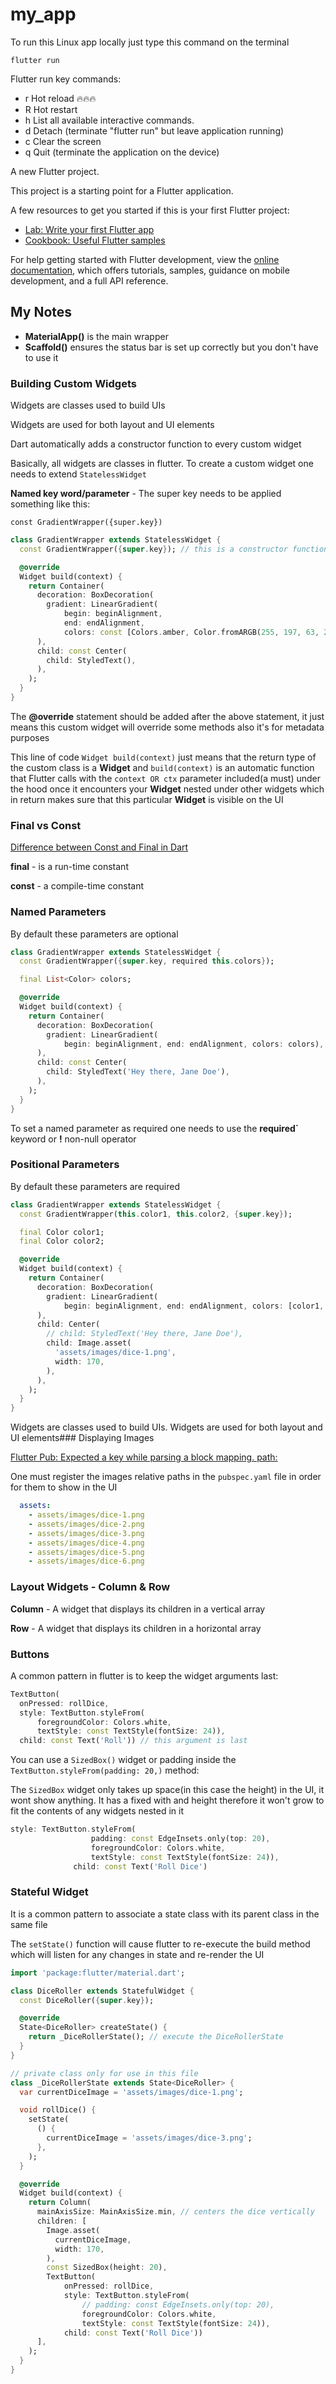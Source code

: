 # my_app

To run this Linux app locally just type this command on the terminal

```terminal
flutter run
```

Flutter run key commands:

- r Hot reload 🔥🔥🔥
- R Hot restart
- h List all available interactive commands.
- d Detach (terminate "flutter run" but leave application running)
- c Clear the screen
- q Quit (terminate the application on the device)

A new Flutter project.

This project is a starting point for a Flutter application.

A few resources to get you started if this is your first Flutter project:

- [Lab: Write your first Flutter app](https://docs.flutter.dev/get-started/codelab)
- [Cookbook: Useful Flutter samples](https://docs.flutter.dev/cookbook)

For help getting started with Flutter development, view the
[online documentation](https://docs.flutter.dev/), which offers tutorials,
samples, guidance on mobile development, and a full API reference.

## My Notes

- **MaterialApp()** is the main wrapper
- **Scaffold()** ensures the status bar is set up correctly but you don't have to use it
  
### Building Custom Widgets

Widgets are classes used to build UIs

Widgets are used for both layout and UI elements

Dart automatically adds a constructor function to every custom widget

Basically, all widgets are classes in flutter. To create a custom widget one needs to extend `StatelessWidget`

**Named key word/parameter** - The super key needs to be applied something like this:

`const GradientWrapper({super.key})`

```dart
class GradientWrapper extends StatelessWidget {
  const GradientWrapper({super.key}); // this is a constructor function

  @override
  Widget build(context) {
    return Container(
      decoration: BoxDecoration(
        gradient: LinearGradient(
            begin: beginAlignment,
            end: endAlignment,
            colors: const [Colors.amber, Color.fromARGB(255, 197, 63, 221)]),
      ),
      child: const Center(
        child: StyledText(),
      ),
    );
  }
}
```

The **@override** statement should be added after the above statement, it just means this custom widget will override some methods also it's for metadata purposes

This line of code `Widget build(context)` just means that the return type of the custom class is a **Widget** and `build(context)` is an automatic function that Flutter calls with the `context OR ctx` parameter included(a must) under the hood once it encounters your **Widget** nested under other widgets which in return makes sure that this particular **Widget** is visible on the UI

### Final vs Const

[Difference between Const and Final in Dart](https://itnext.io/difference-between-const-and-final-in-dart-78c129d0c573 "Medium Article")

**final** - is a run-time constant

**const** -  a compile-time constant

### Named Parameters

By default these parameters are optional

```dart
class GradientWrapper extends StatelessWidget {
  const GradientWrapper({super.key, required this.colors});

  final List<Color> colors;

  @override
  Widget build(context) {
    return Container(
      decoration: BoxDecoration(
        gradient: LinearGradient(
            begin: beginAlignment, end: endAlignment, colors: colors),
      ),
      child: const Center(
        child: StyledText('Hey there, Jane Doe'),
      ),
    );
  }
}
```

To set a named parameter as required one needs to use the **required`** keyword or **!** non-null operator

### Positional Parameters

By default these parameters are required

```dart
class GradientWrapper extends StatelessWidget {
  const GradientWrapper(this.color1, this.color2, {super.key});

  final Color color1;
  final Color color2;

  @override
  Widget build(context) {
    return Container(
      decoration: BoxDecoration(
        gradient: LinearGradient(
            begin: beginAlignment, end: endAlignment, colors: [color1, color2]),
      ),
      child: Center(
        // child: StyledText('Hey there, Jane Doe'),
        child: Image.asset(
          'assets/images/dice-1.png',
          width: 170,
        ),
      ),
    );
  }
}
```

Widgets are classes used to build UIs.
Widgets are used for both layout and UI elements### Displaying Images

[Flutter Pub: Expected a key while parsing a block mapping. path:](https://stackoverflow.com/questions/50171766/flutter-pub-expected-a-key-while-parsing-a-block-mapping-path "Stack overflow thread")

One must register the images relative paths in the `pubspec.yaml` file in order for them to show in the UI

```yaml
  assets:
    - assets/images/dice-1.png
    - assets/images/dice-2.png
    - assets/images/dice-3.png
    - assets/images/dice-4.png
    - assets/images/dice-5.png
    - assets/images/dice-6.png
```

### Layout Widgets - Column & Row

**Column** - A widget that displays its children in a vertical array

**Row** - A widget that displays its children in a horizontal array

### Buttons

A common pattern in flutter is to keep the  widget arguments last:

```dart
TextButton(
  onPressed: rollDice,
  style: TextButton.styleFrom(
      foregroundColor: Colors.white,
      textStyle: const TextStyle(fontSize: 24)),
  child: const Text('Roll')) // this argument is last
```

You can use a `SizedBox()` widget or padding inside the `TextButton.styleFrom(padding: 20,)` method:

The `SizedBox` widget only takes up space(in this case the height) in the UI, it wont show anything. It has a fixed with and height therefore it won't grow to fit the contents of any widgets nested in it

```dart
style: TextButton.styleFrom(
                  padding: const EdgeInsets.only(top: 20),
                  foregroundColor: Colors.white,
                  textStyle: const TextStyle(fontSize: 24)),
              child: const Text('Roll Dice')
```

### Stateful Widget

It is a common pattern to associate a state class with its parent class in the same file

The `setState()` function will cause flutter to re-execute the build method which will listen for any changes in state and re-render the UI

```dart
import 'package:flutter/material.dart';

class DiceRoller extends StatefulWidget {
  const DiceRoller({super.key});

  @override
  State<DiceRoller> createState() {
    return _DiceRollerState(); // execute the DiceRollerState
  }
}

// private class only for use in this file
class _DiceRollerState extends State<DiceRoller> {
  var currentDiceImage = 'assets/images/dice-1.png';

  void rollDice() {
    setState(
      () {
        currentDiceImage = 'assets/images/dice-3.png';
      },
    );
  }

  @override
  Widget build(context) {
    return Column(
      mainAxisSize: MainAxisSize.min, // centers the dice vertically
      children: [
        Image.asset(
          currentDiceImage,
          width: 170,
        ),
        const SizedBox(height: 20),
        TextButton(
            onPressed: rollDice,
            style: TextButton.styleFrom(
                // padding: const EdgeInsets.only(top: 20),
                foregroundColor: Colors.white,
                textStyle: const TextStyle(fontSize: 24)),
            child: const Text('Roll Dice'))
      ],
    );
  }
}
```
